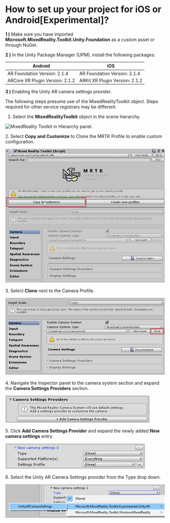 # How to set up your project for iOS or Android\[Experimental]?

**1 )** Make sure you have imported  **Microsoft.MixedReality.Toolkit.Unity.Foundation** as a custom asset or through NuGet.&#x20;

**2 )** In the Unity Package Manager (UPM), install the following packages:

| Android                         | iOS                            |
| ------------------------------- | ------------------------------ |
| AR Foundation Version: 2.1.4    | AR Foundation Version: 2.1.4   |
| ARCore XR Plugin Version: 2.1.2 | ARKit XR Plugin Version: 2.1.2 |

**3 )** Enabling the Unity AR camera settings provider.

The following steps presume use of the MixedRealityToolkit object. Steps required for other service registrars may be different.

1. Select the **MixedRealityToolkit** object in the scene hierarchy.

![MixedReality Toolkit in Hierarchy panel.](../../../.gitbook/assets/mrtk\_configuredhierarchy.png)

&#x20; 2\. Select **Copy and Customize** to Clone the MRTK Profile to enable custom configuration.

![Copy and Customize to Clone the MRTK Profile.](../../../.gitbook/assets/cloneprofilearfoundation.png)

&#x20;3\.  Select **Clone** next to the Camera Profile.

![Clone camera profile.](../../../.gitbook/assets/clonecameraprofilearfoundation.png)

4\.  Navigate the Inspector panel to the camera system section and expand the **Camera Settings Providers** section.

![Camera Settings Providers](../../../.gitbook/assets/expandproviders.png)

&#x20;5\.  Click **Add Camera Settings Provider** and expand the newly added **New camera settings** entry.

![New camera settings expanded view.](../../../.gitbook/assets/expandnewprovider.png)

&#x20;6\. Select the Unity AR Camera Settings provider from the Type drop down.

![Unity AR Camera Settings.](../../../.gitbook/assets/selectunityarsettings.png)
